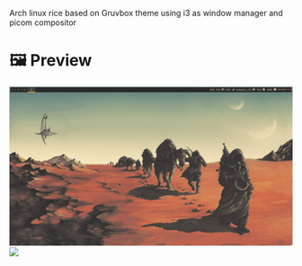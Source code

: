 Arch linux rice based on Gruvbox theme using i3 as window manager and picom compositor
# 🖼 Preview
<img width="1000" src="Desktop.jpg">
<img width="1000" src="apps1.jpg">
